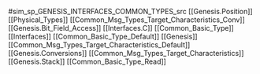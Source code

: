 #sim_sp_GENESIS_INTERFACES_COMMON_TYPES_src
[[Genesis.Position]]
[[Physical_Types]]
[[Common_Msg_Types_Target_Characteristics_Conv]]
[[Genesis.Bit_Field_Access]]
[[Interfaces.C]]
[[Common_Basic_Type]]
[[Interfaces]]
[[Common_Basic_Type_Default]]
[[Genesis]]
[[Common_Msg_Types_Target_Characteristics_Default]]
[[Genesis.Conversions]]
[[Common_Msg_Types_Target_Characteristics]]
[[Genesis.Stack]]
[[Common_Basic_Type_Read]]
